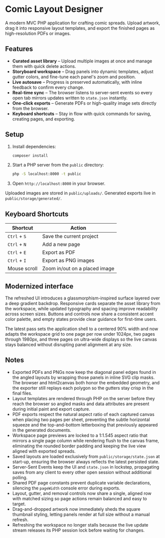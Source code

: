 # Comic Layout Designer

A modern MVC PHP application for crafting comic spreads. Upload artwork, drag it into responsive layout templates, and export the finished pages as high-resolution PDFs or images.

## Features

- **Curated asset library** – Upload multiple images at once and manage them with quick delete actions.
- **Storyboard workspace** – Drag panels into dynamic templates, adjust gutter colors, and fine-tune each panel's zoom and position.
- **Live autosave** – Progress is preserved automatically, with inline feedback to confirm every change.
- **Real-time sync** – The browser listens to server-sent events so every open tab mirrors updates written to `state.json` instantly.
- **One-click exports** – Generate PDFs or high-quality image sets directly from the browser.
- **Keyboard shortcuts** – Stay in flow with quick commands for saving, creating pages, and exporting.

## Setup

1. Install dependencies:
   ```bash
   composer install
   ```
2. Start a PHP server from the `public` directory:
   ```bash
   php -S localhost:8000 -t public
   ```
3. Open `http://localhost:8000` in your browser.

Uploaded images are stored in `public/uploads/`. Generated exports live in `public/storage/generated/`.

## Keyboard Shortcuts

| Shortcut | Action |
| --- | --- |
| `Ctrl` + `S` | Save the current project |
| `Ctrl` + `N` | Add a new page |
| `Ctrl` + `E` | Export as PDF |
| `Ctrl` + `I` | Export as PNG images |
| Mouse scroll | Zoom in/out on a placed image |

## Modernized interface

The refreshed UI introduces a glassmorphism-inspired surface layered over a deep gradient backdrop. Responsive cards separate the asset library from the workspace, while updated typography and spacing improve readability across screen sizes. Buttons and controls now share a consistent accent color palette, and empty states provide clear guidance for first-time users.

The latest pass sets the application shell to a centered 90% width and now adapts the workspace grid to one page per row under 1024px, two pages through 1980px, and three pages on ultra-wide displays so the live canvas stays balanced without disrupting panel alignment at any size.

## Notes

* Exported PDFs and PNGs now keep the diagonal panel edges found in the angled layouts by wrapping those panels in inline SVG clip masks. The browser and html2canvas both honor the embedded geometry, and the exporter still replays each polygon so the gutters stay crisp in the final files.
* Layout templates are rendered through PHP on the server before they reach the browser so angled masks and data attributes are present during initial paint and export capture.
* PDF exports respect the natural aspect ratio of each captured canvas when placing two pages per sheet, preventing the subtle horizontal squeeze and the top-and-bottom letterboxing that previously appeared in the generated documents.
* Workspace page previews are locked to a 1:1.545 aspect ratio that mirrors a single page column while rendering flush to the canvas frame, eliminating the rounded border padding and keeping the live view aligned with exported spreads.
* Saved layouts are loaded exclusively from `public/storage/state.json` at start-up, ensuring the browser always reflects the latest persisted state.
* Server-Sent Events keep the UI and `state.json` in lockstep, propagating saves from any client to every other open session without additional polling.
* Shared PDF page constants prevent duplicate variable declarations, silencing the `pageWidth` console error during exports.
* Layout, gutter, and removal controls now share a single, aligned row with matched sizing so page actions remain balanced and easy to target.
* Drag-and-dropped artwork now immediately sheds the square thumbnail styling, letting panels render at full size without a manual refresh.
* Refreshing the workspace no longer stalls because the live update stream releases its PHP session lock before waiting for changes.
